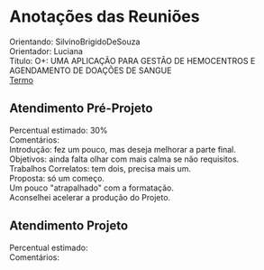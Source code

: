 # Anotações das Reuniões

Orientando: SilvinoBrigidoDeSouza  
Orientador: Luciana  
Título: O+: UMA APLICAÇÃO PARA GESTÃO DE HEMOCENTROS E AGENDAMENTO DE DOAÇÕES DE SANGUE  
[Termo](SilvinoBrigidoDeSouza_Termo.pdf "Termo")  

## Atendimento Pré-Projeto

Percentual estimado: 30%  
Comentários:  
Introdução: fez um pouco, mas deseja melhorar a parte final.  
Objetivos: ainda falta olhar com mais calma se não requisitos.  
Trabalhos Correlatos: tem dois, precisa mais um.  
Proposta: só um começo.  
Um pouco "atrapalhado" com a formatação.  
Aconselhei acelerar a produção do Projeto.  

## Atendimento Projeto

Percentual estimado:  
Comentários:  
